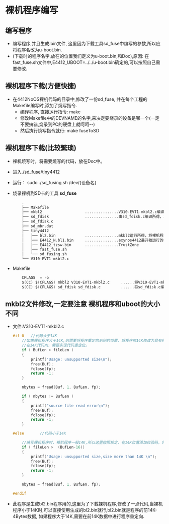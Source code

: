 # 裸机程序编写

## 编写程序

* 编写程序,并且生成.bin文件, 这里因为下载工具sd_fuse中编写的参数,所以应将程序名改为u-boot.bin.
* (下载时的程序名字,放在的位置我们定义为u-boot.bin,和Doc),原因: 在fast_fuse.sh文件中,E4412_UBOOT=../../u-boot.bin确定的,可以按照自己需要修改.

## 裸机程序下载(方便快捷)

* 在4412NoOS裸机代码的目录中,修改了一份sd_fuse, 并在每个工程的Makefile编写时,添加了焼写指令.
  * 编译程序, 直接运行指令: make
  * 修改Makefile中的DEVNAME的名字,来决定要烧录的设备是哪一个(一定不要搞错,烧录到PC的硬盘上就呵呵--)
  * 然后执行焼写指令就行: make fuseToSD

## 裸机程序下载(比较繁琐)

* 裸机焼写时，将需要焼写的代码，放在Doc中。
* 进入./sd_fuse/tiny4412
* 运行： sudo ./sd_fusing.sh /dev/{设备名}

* 烧录裸机到SD卡的工具 **sd_fuse**
    ```C
        .
        ├── Makefile
        ├── mkbl2                   ...............V310-EVT1-mkbl2.c编译所得
        ├── sd_fdisk                ...............由sd_fdisk.c编译所得，格式化指定的SD卡
        ├── sd_fdisk.c
        ├── sd_mbr.dat
        ├── tiny4412
        │   ├── bl2.bin             ...............mkbl2运行所得，将裸机程序加上校验值后改为bl2.bin
        │   ├── E4412_N.bl1.bin     ...............exynos4412最开始运行的代码
        │   ├── E4412_tzsw.bin      ...............TrustZone
        │   ├── fast_fuse.sh
        │   └── sd_fusing.sh
        └── V310-EVT1-mkbl2.c
    ```
* Makefile
    ```C
        CFLAGS  = -o
        $(CC) $(CFLAGS)	mkbl2 V310-EVT1-mkbl2.c     ......将V310-EVT1-mkbl2.c编译为mkbl2
        $(CC) $(CFLAGS)	sd_fdisk sd_fdisk.c         ......将sd_fdisk.c编译为sd_fdisk
    ```

## **mkbl2文件修改,一定要注意** **裸机程序和uboot的大小不同**

* 文件:V310-EVT1-mkbl2.c
    ```C
    #if 0   //代码大于14K
        //如果裸机程序大于14K,则需要将程序重定向到别的位置，将程序前14K修改为具有校验码的程序，
        //在14K代码内，需要实现代码重定位。
        if ( BufLen > fileLen )
        {
            printf("Usage: unsupported size\n");
            free(Buf);
            fclose(fp);
            return -1;
        }

        nbytes = fread(Buf, 1, BufLen, fp);

        if ( nbytes != BufLen )
        {
            printf("source file read error\n");
            free(Buf);
            fclose(fp);
            return -1;
        }

    #else       //代码小于14K

        //焼写裸机程序时，裸机程序一般14K,所以这里按照规定，在14K位置添加校验码，将裸机程序转为转换为合格的bin文件
        if ( fileLen >  (BufLen-16))
        {
            printf("Usage: unsupported size,size more than 14K \n");
            free(Buf);
            fclose(fp);
            return -1;
        }

        nbytes = fread(Buf, 1, BufLen, fp);

    #endif
    ```
* 此程序是生成bl2.bin程序用的,这里为了下载裸机程序,修改了一点代码,当裸机程序小于14K时,可以直接使用生成的bl2.bin就行,bl2.bin就是程序的前14K-4Bytes数据, 如果程序大于14K,需要在前14K数据中进行程序重定向.
